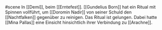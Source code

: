 #scene 
In [[Demí]], beim [[Erntefest]].
[[Gundelius Born]] hat ein Ritual mit Spinnen vollführt, um [[Doromin Nadir]] von seiner Schuld den [[Nachtfalken]] gegenüber zu reinigen. Das Ritual ist gelungen. Dabei hatte [[Mina Pallas]] eine Einsicht hinsichtlich ihrer Verbindung zu [[Arachne]].